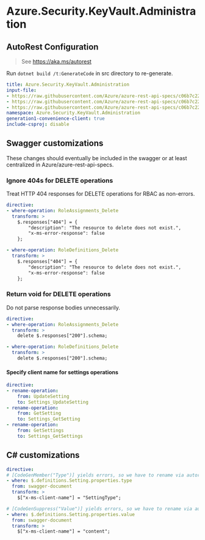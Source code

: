# Azure.Security.KeyVault.Administration

## AutoRest Configuration

> See https://aka.ms/autorest

Run `dotnet build /t:GenerateCode` in src directory to re-generate.

``` yaml
title: Azure.Security.KeyVault.Administration
input-file:
- https://raw.githubusercontent.com/Azure/azure-rest-api-specs/c06b7c22971d4c71e52f0962728c99aabf70127e/specification/keyvault/data-plane/Microsoft.KeyVault/preview/7.5-preview.1/rbac.json
- https://raw.githubusercontent.com/Azure/azure-rest-api-specs/c06b7c22971d4c71e52f0962728c99aabf70127e/specification/keyvault/data-plane/Microsoft.KeyVault/preview/7.5-preview.1/backuprestore.json
- https://raw.githubusercontent.com/Azure/azure-rest-api-specs/c06b7c22971d4c71e52f0962728c99aabf70127e/specification/keyvault/data-plane/Microsoft.KeyVault/preview/7.5-preview.1/settings.json
namespace: Azure.Security.KeyVault.Administration
generation1-convenience-client: true
include-csproj: disable
```

## Swagger customizations

These changes should eventually be included in the swagger or at least centralized in Azure/azure-rest-api-specs.

### Ignore 404s for DELETE operations

Treat HTTP 404 responses for DELETE operations for RBAC as non-errors.

``` yaml
directive:
- where-operation: RoleAssignments_Delete
  transform: >
    $.responses["404"] = {
        "description": "The resource to delete does not exist.",
        "x-ms-error-response": false
    };

- where-operation: RoleDefinitions_Delete
  transform: >
    $.responses["404"] = {
        "description": "The resource to delete does not exist.",
        "x-ms-error-response": false
    };
```

### Return void for DELETE operations

Do not parse response bodies unnecessarily.

``` yaml
directive:
- where-operation: RoleAssignments_Delete
  transform: >
    delete $.responses["200"].schema;

- where-operation: RoleDefinitions_Delete
  transform: >
    delete $.responses["200"].schema;
```

#### Specify client name for settings operations

``` yaml
directive:
- rename-operation:
    from: UpdateSetting
    to: Settings_UpdateSetting
- rename-operation:
    from: GetSetting
    to: Settings_GetSetting
- rename-operation:
    from: GetSettings
    to: Settings_GetSettings
```

## C# customizations

``` yaml
directive:
# [CodeGenMember("Type")] yields errors, so we have to rename via autorest transform.
- where: $.definitions.Setting.properties.type
  from: swagger-document
  transform: >
    $["x-ms-client-name"] = "SettingType";

# [CodeGenSuppress("Value")] yields errors, so we have to rename via autorest transforms.
- where: $.definitions.Setting.properties.value
  from: swagger-document
  transform: >
    $["x-ms-client-name"] = "content";
```
